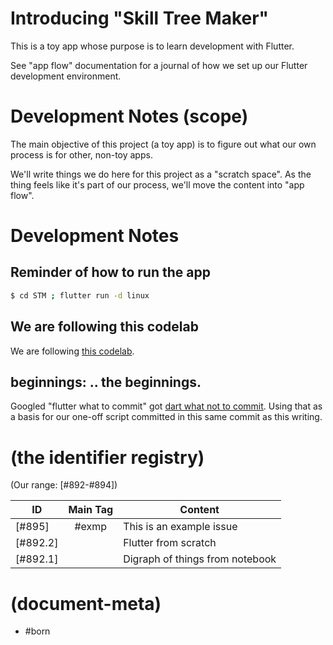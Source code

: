 # Introducing "Skill Tree Maker"

This is a toy app whose purpose is to learn development with Flutter.

See "app flow" documentation for a journal of how we set up
our Flutter development environment.



# Development Notes (scope)

The main objective of this project (a toy app) is to figure out what our
own process is for other, non-toy apps.

We'll write things we do here for this project as a "scratch space".
As the thing feels like it's part of our process, we'll move the content
into "app flow".



# Development Notes

## Reminder of how to run the app

```bash
$ cd STM ; flutter run -d linux
```

## We are following this codelab

We are following [this codelab][cl1].



## beginnings: .. the beginnings.

Googled "flutter what to commit" got [dart what not to commit][g01].
Using that as a basis for our one-off script committed in this same
commit as this writing.



# (the identifier registry)

(Our range: [#892-#894])

| ID      | Main Tag | Content  |
|---------|:-----:|----|
|[#895]   | #exmp | This is an example issue
|[#892.2] |       | Flutter from scratch
|[#892.1] |       | Digraph of things from notebook



[g01]: https://dart.dev/guides/libraries/private-files
[cl1]: https://codelabs.developers.google.com/codelabs/flutter-codelab-first



# (document-meta)

- #born
